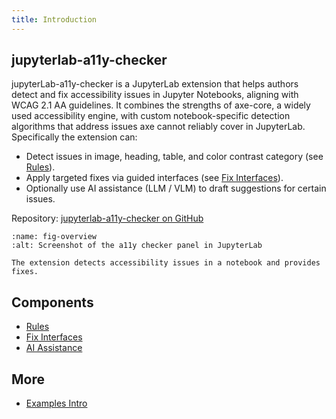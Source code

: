 ```yaml
---
title: Introduction
---
```


## jupyterlab-a11y-checker

jupyterLab-a11y-checker is a JupyterLab extension that helps authors detect and fix accessibility issues in Jupyter Notebooks, aligning with WCAG 2.1 AA guidelines. It combines the strengths of axe-core, a widely used accessibility engine, with custom notebook-specific detection algorithms that address issues axe cannot reliably cover in JupyterLab. Specifically the extension can:

- Detect issues in image, heading, table, and color contrast category (see [Rules](components/rules#rules-index)).
- Apply targeted fixes via guided interfaces (see [Fix Interfaces](components/fix#fix-ui-index)).
- Optionally use AI assistance (LLM / VLM) to draft suggestions for certain issues.

Repository: [jupyterlab-a11y-checker on GitHub](https://github.com/berkeley-dsep-infra/jupyterlab-a11y-checker)

```{figure} images/overview.png
:name: fig-overview
:alt: Screenshot of the a11y checker panel in JupyterLab

The extension detects accessibility issues in a notebook and provides fixes.
```

## Components
- [Rules](components/rules)
- [Fix Interfaces](components/fix)
- [AI Assistance](components/ai-assistance)

## More
- [Examples Intro](examples/intro)
